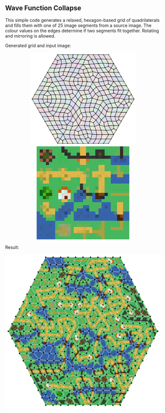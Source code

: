 ## Wave Function Collapse

This simple code generates a relaxed, hexagon-based grid of quadrilaterals and fills them with one of 25 image segments from a source image.
The colour values on the edges determine if two segments fit together. Rotating and mirroring is allowed.

Generated grid and input image:
<p align="center">
  <img src="img/grid.png" alt="grid" style="height: 300px;" />
  <img src="img/source.png" image-rendering="pixelated" alt="source segment image" style="height: 300px;" />
</p>

Result:
<p align="center">
  <img src="img/solution.png" alt="solution" style="height: 500px;" />
</p>



